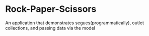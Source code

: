 # Rock-Paper-Scissors
An application that demonstrates segues(programmatically), outlet collections, and passing data via the model
